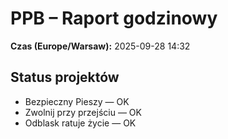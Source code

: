 # PPB – Raport godzinowy
**Czas (Europe/Warsaw):** 2025-09-28 14:32

## Status projektów
- Bezpieczny Pieszy — OK
- Zwolnij przy przejściu — OK
- Odblask ratuje życie — OK

